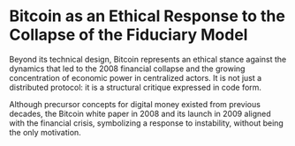 # Bitcoin as an Ethical Response to the Collapse of the Fiduciary Model

Beyond its technical design, Bitcoin represents an ethical stance against the dynamics that led to the 2008 financial collapse and the growing concentration of economic power in centralized actors. It is not just a distributed protocol: it is a structural critique expressed in code form.

Although precursor concepts for digital money existed from previous decades, the Bitcoin white paper in 2008 and its launch in 2009 aligned with the financial crisis, symbolizing a response to instability, without being the only motivation.
